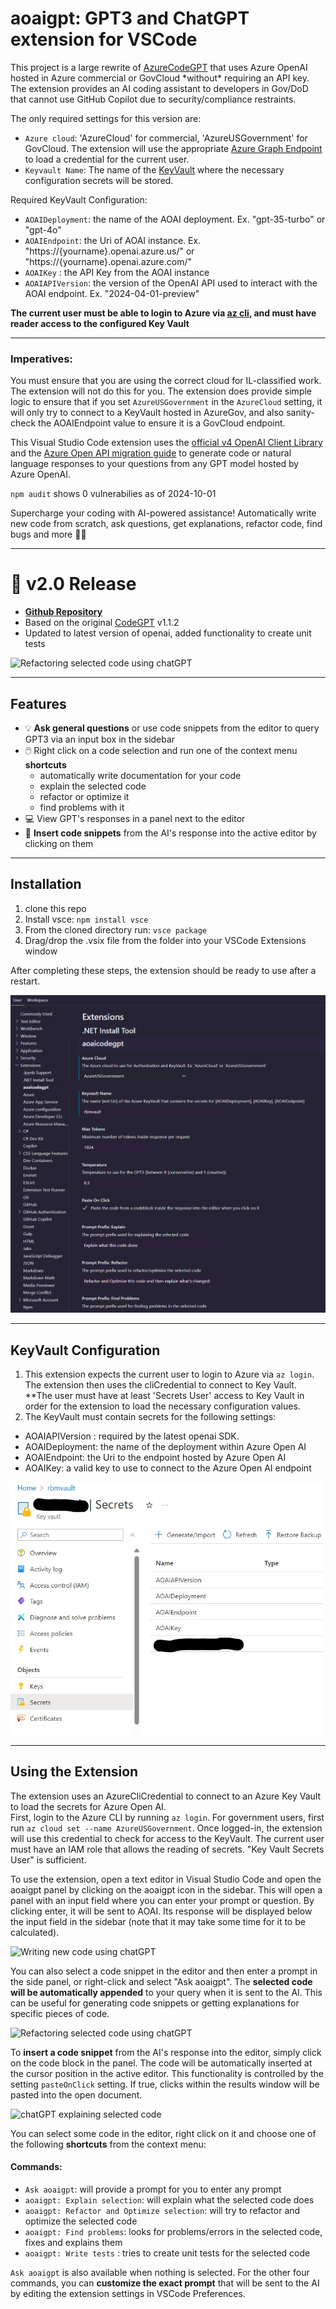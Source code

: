 # aoaigpt: GPT3 and ChatGPT extension for VSCode

<p>
This project is a large rewrite of  <a href="https://github.com/ThePush/azurecodegpt">AzureCodeGPT</a> that uses Azure OpenAI hosted in Azure commercial or GovCloud *without* requiring an API key. The extension provides an AI coding assistant to developers in Gov/DoD that cannot use GitHub Copilot due to security/compliance restraints. 

The only required settings for this version are:
- `Azure cloud`: 'AzureCloud' for commercial, 'AzureUSGovernment' for GovCloud. The extension will use the appropriate [Azure Graph Endpoint](https://learn.microsoft.com/en-us/graph/deployments#microsoft-graph-and-graph-explorer-service-root-endpoints) to load a credential for the current user.
- `Keyvault Name`: The name of the [KeyVault](https://azure.microsoft.com/en-us/products/key-vault/) where the necessary configuration secrets will be stored.

Required KeyVault Configuration:
- `AOAIDeployment`: the name of the AOAI deployment. Ex. "gpt-35-turbo" or "gpt-4o"	
- `AOAIEndpoint`: the Uri of AOAI instance. Ex. "https://{yourname}.openai.azure.us/" or "https://{yourname}.openai.azure.com/"
- `AOAIKey` : the API Key from the AOAI instance
- `AOAIAPIVersion`: the version of the OpenAI API used to interact with the AOAI endpoint. Ex. "2024-04-01-preview"

**The current user must be able to login to Azure via [az cli](https://learn.microsoft.com/en-us/cli/azure/install-azure-cli), and must have reader access to the configured Key Vault**
</p>

---

### Imperatives:
You must ensure that you are using the correct cloud for IL-classified work. The extension will not do this for you.  The extension does provide simple logic to ensure that if you set `AzureUSGovernment` in the `AzureCloud` setting, it will only try to connect to a KeyVault hosted in AzureGov, and also sanity-check the AOAIEndpoint value to ensure it is a GovCloud endpoint.

This Visual Studio Code extension uses the [official v4 OpenAI Client Library](https://www.npmjs.com/package/openai) and the [Azure Open API migration guide](https://learn.microsoft.com/en-us/azure/ai-services/openai/how-to/migration-javascript?tabs=javascript-new) to generate code or natural language responses to your questions from any GPT model hosted by Azure OpenAI.

`npm audit` shows 0 vulnerabilies as of 2024-10-01

Supercharge your coding with AI-powered assistance! Automatically write new code from scratch, ask questions, get explanations, refactor code, find bugs and more 🚀✨ 

---

# 📢 v2.0 Release
- **[Github Repository](https://github.com/rbmathis/aoaigpt)**
-   Based on the original <a href="https://marketplace.visualstudio.com/items?itemName=jeremysemel.azurecodegpt">CodeGPT</a> v1.1.2
-   Updated to latest version of openai, added functionality to create unit tests
<img src="examples/main.png" alt="Refactoring selected code using chatGPT"/>

---

## Features
- 💡 **Ask general questions** or use code snippets from the editor to query GPT3 via an input box in the sidebar
- 🖱️ Right click on a code selection and run one of the context menu **shortcuts**
	- automatically write documentation for your code
	- explain the selected code
	- refactor or optimize it
	- find problems with it
- 💻 View GPT's responses in a panel next to the editor
- 📝 **Insert code snippets** from the AI's response into the active editor by clicking on them

---

## Installation

1. clone this repo
2. Install vsce: `npm install vsce`
3. From the cloned directory run: `vsce package`
4. Drag/drop the .vsix file from the folder into your VSCode Extensions window

After completing these steps, the extension should be ready to use after a restart.

<img src="examples/settings.png" alt="User Settings"/>

---

## KeyVault Configuration
1. This extension expects the current user to login to Azure via `az login`. The extension then uses the cliCredential to connect to Key Vault. **The user must have at least 'Secrets User' access to Key Vault in order for the extension to load the necessary configuration values.
2. The KeyVault must contain secrets for the following settings:
 - AOAIAPIVersion : required by the latest openai SDK.
 - AOAIDeployment: the name of the deployment within Azure Open AI
 - AOAIEndpoint: the Uri to the endpoint hosted by Azure Open AI
 - AOAIKey: a valid key to use to connect to the Azure Open AI endpoint

<img src="examples/keyvault.png" alt="Writing new code using chatGPT" width="500"/>

---

## Using the Extension

The extension uses an AzureCliCredential to connect to an Azure Key Vault to load the secrets for Azure Open AI.  
First, login to the Azure CLI by running `az login`. For government users, first run `az cloud set --name AzureUSGovernment`.  Once logged-in, the extension will use this credential to check for access to the KeyVault.  The current user must have an IAM role that allows the reading of secrets. "Key Vault Secrets User" is sufficient.  

To use the extension, open a text editor in Visual Studio Code and open the aoaigpt panel by clicking on the aoaigpt icon in the sidebar. This will open a panel with an input field where you can enter your prompt or question. By clicking enter, it will be sent to AOAI. Its response will be displayed below the input field in the sidebar (note that it may take some time for it to be calculated).

<img src="examples/create.png" alt="Writing new code using chatGPT" width="500"/>

You can also select a code snippet in the editor and then enter a prompt in the side panel, or right-click and select "Ask aoaigpt". The **selected code will be automatically appended** to your query when it is sent to the AI. This can be useful for generating code snippets or getting explanations for specific pieces of code.

<img src="examples/explain.png" alt="Refactoring selected code using chatGPT"/>

To **insert a code snippet** from the AI's response into the editor, simply click on the code block in the panel. The code will be automatically inserted at the cursor position in the active editor. This functionality is controlled by the setting `pasteOnClick` setting.  If true, clicks within the results window will be pasted into the open document.

<img src="examples/refactor.png" alt="chatGPT explaining selected code"/>

You can select some code in the editor, right click on it and choose one of the following **shortcuts** from the context menu:
#### Commands:
- `Ask aoaigpt`: will provide a prompt for you to enter any prompt
- `aoaigpt: Explain selection`: will explain what the selected code does
- `aoaigpt: Refactor and Optimize selection`: will try to refactor and optimize the selected code
- `aoaigpt: Find problems`: looks for problems/errors in the selected code, fixes and explains them
- `aoaigpt: Write tests` : tries to create unit tests for the selected code

`Ask aoaigpt` is also available when nothing is selected. For the other four commands, you can **customize the exact prompt** that will be sent to the AI by editing the extension settings in VSCode Preferences.


